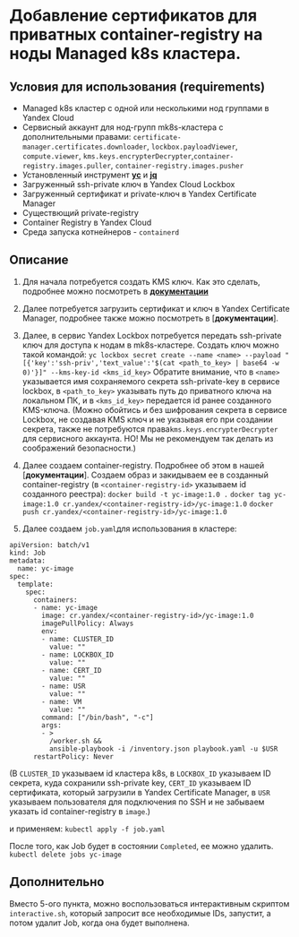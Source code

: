 # Добавление сертификатов для приватных container-registry на ноды Managed k8s кластера.

## Условия для использования (requirements)

* Managed k8s кластер c одной или несколькими нод группами в Yandex Cloud
* Сервисный аккаунт для нод-групп mk8s-кластера с дополнительными правами:
`certificate-manager.certificates.downloader`, `lockbox.payloadViewer`, `compute.viewer`, `kms.keys.encrypterDecrypter`,`container-registry.images.puller`, `container-registry.images.pusher`
* Установленный инструмент [**yc**](https://cloud.yandex.ru/docs/cli/quickstart) и [**jq**](https://jqlang.github.io/jq/)
* Загруженный ssh-private ключ в Yandex Cloud Lockbox
* Загруженный сертификат и private-ключ в Yandex Certificate Manager
* Существющий private-registry
* Container Registry в Yandex Cloud
* Среда запуска котнейнеров - `containerd`

## Описание

1. Для начала потребуется создать KMS ключ. Как это сделать, подробнее можно посмотреть в [**документации**](https://cloud.yandex.ru/docs/kms/operations/key#create)

2. Далее потребуется загрузить сертификат и ключ в Yandex Certificate Manager, подробнее также можно посмотреть в [**документации**].

3. Далее, в сервис Yandex Lockbox потребуется передать ssh-private ключ для доступа к нодам в mk8s-кластере.
Создать ключ можно такой командой:
`yc lockbox secret create --name <name> --payload "[{'key':'ssh-priv','text_value':'$(cat <path_to_key> | base64 -w 0)'}]" --kms-key-id <kms_id_key>`
Обратите внимание, что в `<name>` указывается имя сохраняемого секрета ssh-private-key в сервисе lockbox, в `<path_to_key>` указывать путь до приватного ключа на локальном ПК, и в `<kms_id_key>` передается id ранее созданного KMS-ключа.
(Можно обойтись и без шифрования секрета в сервисе Lockbox, не создавая KMS ключ и не указывая его при создании секрета, также не потребуются права`kms.keys.encrypterDecrypter` для сервисного аккаунта. НО! Мы не рекомендуем так делать из соображений безопасности.)

4. Далее создаем container-registry. Подробнее об этом в нашей [**документации**].
Создаем образ и закидываем ее в созданный container-registry (в `<container-registry-id>` указываем id созданного реестра):
`docker build -t yc-image:1.0 .`
`docker tag yc-image:1.0 cr.yandex/<container-registry-id>/yc-image:1.0`
`docker push cr.yandex/<container-registry-id>/yc-image:1.0`

5. Далее создаем `job.yaml`для использования в кластере:
```
apiVersion: batch/v1
kind: Job
metadata:
  name: yc-image
spec:
  template:
    spec:
      containers:
      - name: yc-image
        image: cr.yandex/<container-registry-id>/yc-image:1.0
        imagePullPolicy: Always
        env:
        - name: CLUSTER_ID
          value: ""
        - name: LOCKBOX_ID
          value: ""
        - name: CERT_ID
          value: ""
        - name: USR
          value: ""
        - name: VM
          value: ""
        command: ["/bin/bash", "-c"]
        args:
        - >
          /worker.sh &&
          ansible-playbook -i /inventory.json playbook.yaml -u $USR
      restartPolicy: Never
```
(В `CLUSTER_ID` указываем id кластера k8s, в `LOCKBOX_ID` указываем ID секрета, куда сохранили ssh-private key, `CERT_ID` указываем ID сертификата, который загрузили в Yandex Certificate Manager, в `USR` указываем пользователя для подключения по SSH и не забываем указать id container-registry в `image`.)

и применяем:
`kubectl apply -f job.yaml`

После того, как Job будет в состоянии `Completed`, ее можно удалить.
`kubectl delete jobs yc-image`

## Дополнительно
Вместо 5-ого пункта, можно воспользоваться интерактивным скриптом `interactive.sh`, который запросит все необходимые IDs, запустит, а потом удалит Job, когда она будет выполнена.
